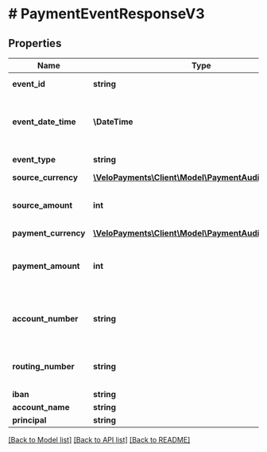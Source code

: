 # # PaymentEventResponseV3

## Properties

Name | Type | Description | Notes
------------ | ------------- | ------------- | -------------
**event_id** | **string** | The id of the event. |
**event_date_time** | **\DateTime** | The date/time at which the event occurred. |
**event_type** | **string** | The type of the event. |
**source_currency** | [**\VeloPayments\Client\Model\PaymentAuditCurrencyV3**](PaymentAuditCurrencyV3.md) |  | [optional]
**source_amount** | **int** | The source amount exposed by the event. | [optional]
**payment_currency** | [**\VeloPayments\Client\Model\PaymentAuditCurrencyV3**](PaymentAuditCurrencyV3.md) |  | [optional]
**payment_amount** | **int** | The destination amount exposed by the event. | [optional]
**account_number** | **string** | The account number attached to the event. | [optional]
**routing_number** | **string** | The routing number attached to the event. | [optional]
**iban** | **string** |  | [optional]
**account_name** | **string** |  | [optional]
**principal** | **string** |  | [optional]

[[Back to Model list]](../../README.md#models) [[Back to API list]](../../README.md#endpoints) [[Back to README]](../../README.md)
